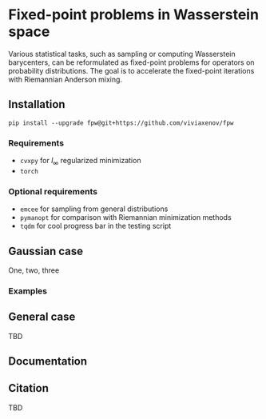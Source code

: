 # Fixed-point problems in Wasserstein space

Various statistical tasks, such as  sampling or computing Wasserstein barycenters, can be reformulated as fixed-point problems for operators on probability distributions. 
The goal is to accelerate the fixed-point iterations with Riemannian Anderson mixing. 

## Installation
```
pip install --upgrade fpw@git+https://github.com/viviaxenov/fpw
```
### Requirements
  - `cvxpy` for $l_\infty$ regularized minimization
  - `torch`
### Optional requirements
  - `emcee` for sampling from general distributions
  - `pymanopt` for comparison with Riemannian minimization methods
  - `tqdm` for cool progress bar in the testing script 

## Gaussian case
One, two, three
### Examples

## General case
TBD
## Documentation
## Citation
TBD
